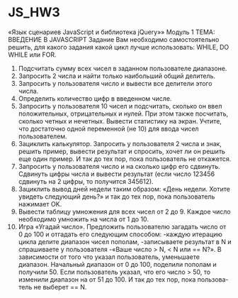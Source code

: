 # JS_HW3

«Язык сценариев JavaScript и библиотека jQuery»»
Модуль 1
ТЕМА: ВВЕДЕНИЕ В JAVASCRIPT
Задание
Вам необходимо самостоятельно решить, для какого задания
какой цикл лучше использовать: WHILE, DO WHILE или FOR.
1. Подсчитать сумму всех чисел в заданном пользователе диапазоне.
2. Запросить 2 числа и найти только наибольший общий делитель.
3. Запросить у пользователя число и вывести все делители этого числа.
4. Определить количество цифр в введенном числе.
5. Запросить у пользователя 10 чисел и подсчитать, сколько он ввел положительных, отрицательных и нулей.
При этом также посчитать, сколько четных и нечетных. 
Вывести статистику на экран. Учтите, что достаточно одной переменной (не 10) для ввода чисел пользователем.
6. Зациклить калькулятор. Запросить у пользователя 2 числа и знак, решить пример, вывести результат и спросить, 
хочет ли он решить еще один пример. И так до тех пор, пока пользователь не откажется.
7. Запросить у пользователя число и на сколько цифр его сдвинуть. 
Сдвинуть цифры числа и вывести результат (если число 123456 сдвинуть на 2 цифры, то получится 345612).
8. Зациклить вывод дней недели таким образом: «День недели. Хотите увидеть следующий день?» и так до тех пор, пока
пользователь нажимает OK.
9. Вывести таблицу умножения для всех чисел от 2 до 9. Каждое число необходимо умножить на числа от 1 до 10.
10. Игра «Угадай число». Предложить пользователю загадать число от 0 до 100 и отгадать его следующим способом:
  -каждую итерацию цикла делите диапазон чисел пополам,
  -записываете результат в N и спрашиваете у пользователя
  -«Ваше число > N, < N или == N?». 
В зависимости от того что указал пользователь, уменьшаете диапазон. Начальный
диапазон от 0 до 100, поделили пополам и получили 50.
Если пользователь указал, что его число > 50, то изменили диапазон на от 51 до 100. И так до тех пор, пока пользова-
тель не выберет == N.
